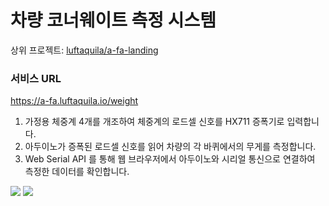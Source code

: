 # 차량 코너웨이트 측정 시스템

상위 프로젝트: [luftaquila/a-fa-landing](https://github.com/luftaquila/a-fa-landing)

### 서비스 URL
https://a-fa.luftaquila.io/weight

1. 가정용 체중계 4개를 개조하여 체중계의 로드셀 신호를 HX711 증폭기로 입력합니다.
2. 아두이노가 증폭된 로드셀 신호를 읽어 차량의 각 바퀴에서의 무게를 측정합니다.
3. Web Serial API 를 통해 웹 브라우저에서 아두이노와 시리얼 통신으로 연결하여 측정한 데이터를 확인합니다.

<img src="https://github.com/luftaquila/a-fa-landing/assets/17094868/63cc9e99-34eb-4603-b608-e3a64374dadd">
<img src="https://github.com/luftaquila/a-fa-landing/assets/17094868/3084c554-012b-439b-a6b1-f17cf9cbc0e0">
